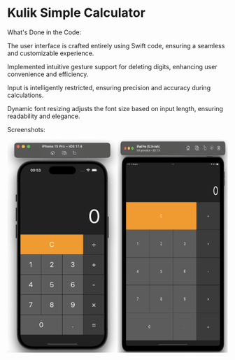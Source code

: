 # Kulik Simple Calculator

What's Done in the Code:

The user interface is crafted entirely using Swift code, ensuring a seamless and customizable experience.

Implemented intuitive gesture support for deleting digits, enhancing user convenience and efficiency.

Input is intelligently restricted, ensuring precision and accuracy during calculations.

Dynamic font resizing adjusts the font size based on input length, ensuring readability and elegance.

Screenshots:
<div style="display: flex;">
    <img src="https://github.com/kulikmark/KulikSimpleCalculator/blob/main/Screenshot.png" alt="Image 1" style="width: 50%;">
    <img src="https://github.com/kulikmark/KulikSimpleCalculator/blob/main/Screenshot_2.jpg" alt="Image 1" style="width: 50%;">
   
</div>
